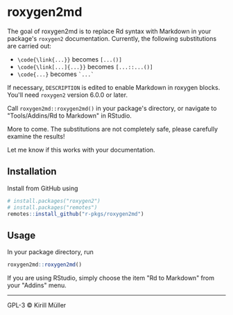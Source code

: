 # roxygen2md

The goal of roxygen2md is to replace Rd syntax with Markdown
in your package's `roxygen2` documentation.
Currently, the following substitutions are carried out:

- `\code{\link{...}}` becomes `[...()]`
- `\code{\link[...]{...}}` becomes `[...::...()]`
- `\code{...}` becomes `` `...` ``

If necessary, `DESCRIPTION` is edited to enable Markdown in roxygen blocks.
You'll need `roxygen2` version 6.0.0 or later.

Call `roxygen2md::roxygen2md()` in your package's directory, or navigate to "Tools/Addins/Rd to Markdown" in RStudio.

More to come. The substitutions are not completely safe,
please carefully examine the results!

Let me know if this works with your documentation.


## Installation

Install from GitHub using

```r
# install.packages("roxygen2")
# install.packages("remotes")
remotes::install_github("r-pkgs/roxygen2md")
```


## Usage

In your package directory, run

```r
roxygen2md::roxygen2md()
```

If you are using RStudio, simply choose the item "Rd to Markdown" from your "Addins" menu.

-----

GPL-3 © Kirill Müller
